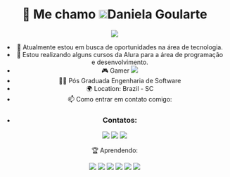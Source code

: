 <h1 align="center"> 👋 Me chamo <img alt = gif src ="hand.gif" width= "20"/>Daniela Goularte</h1>

<section align="center">

 <img src="https://readme-typing-svg.herokuapp.com?size=30&duration=4000&color=061119&center=true&vCenter=true&width=650&height=90&lines=Welcome+to+my+profile+on+Github;I`m+a+Front-End+Student">
 
 

- 🔭 Atualmente estou em busca de oportunidades na área de tecnologia.
- 🌱 Estou realizando alguns cursos da Alura para a área de programação e desenvolvimento.
- 🎮 Gamer  <img src="https://img.shields.io/badge/Xbox-107C10?style=for-the-badge&logo=xbox&logoColor=white"/>
- 👨‍🎓 Pós Graduada Engenharia de Software
- 🌍 Location: Brazil - SC
- 📫 Como entrar em contato comigo: 
- ### Contatos:

<div>
<a href="https://instagram.com/danigoularte" target="_blank"><img src="https://img.shields.io/badge/-Instagram-%23E4405F?style=for-the-badge&logo=instagram&logoColor=white" target="_blank"></a>
<a href = "mailto:daniigoularte@gmail.com"><img src="https://img.shields.io/badge/Gmail-D14836?style=for-the-badge&logo=gmail&logoColor=white" target="_blank"></a>
<a href="https://www.linkedin.com/in/daniela-joao-goularte-6872b347/" target="_blank"><img src="https://img.shields.io/badge/-LinkedIn-%230077B5?style=for-the-badge&logo=linkedin&logoColor=white" target="_blank"></a>   
</div>




🏆 Aprendendo:

<img src="https://img.shields.io/badge/javascript%20-%23323330.svg?&style=for-the-badge&logo=javascript&logoColor=%23F7DF1E"/>
<img src="https://img.shields.io/badge/Java-ED8B00?style=for-the-badge&logo=java&logoColor=white"/>
<img src="https://img.shields.io/badge/github%20-%23121011.svg?&style=for-the-badge&logo=github&logoColor=white"/>
<!-- <img src="https://img.shields.io/badge/npm-CB3837?style=for-the-badge&logo=npm&logoColor=white"/> -->
<!-- <img src="https://img.shields.io/badge/React-20232A?style=for-the-badge&logo=react&logoColor=61DAFB"/> -->
<img src="https://img.shields.io/badge/Visual_Studio_Code-0078D4?style=for-the-badge&logo=visual%20studio%20code&logoColor=white"/>
<img src="https://img.shields.io/badge/HTML5-E34F26?style=for-the-badge&logo=html5&logoColor=white"/>
<img src="https://img.shields.io/badge/CSS3-1572B6?style=for-the-badge&logo=css3&logoColor=white"/><br>

